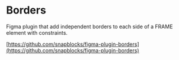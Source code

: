 # Borders

Figma plugin that add independent borders to each side of a FRAME element with constraints.

[https://github.com/snapblocks/figma-plugin-borders](https://github.com/snapblocks/figma-plugin-borders)
